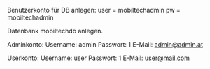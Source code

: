 Benutzerkonto für DB anlegen:
user = mobiltechadmin
pw = mobiltechadmin

Datenbank mobiltechdb anlegen.

Adminkonto:
Username: admin
Passwort: 1
E-Mail: admin@admin.at

Userkonto:
Username: user
Passwort: 1
E-Mail: user@mail.com